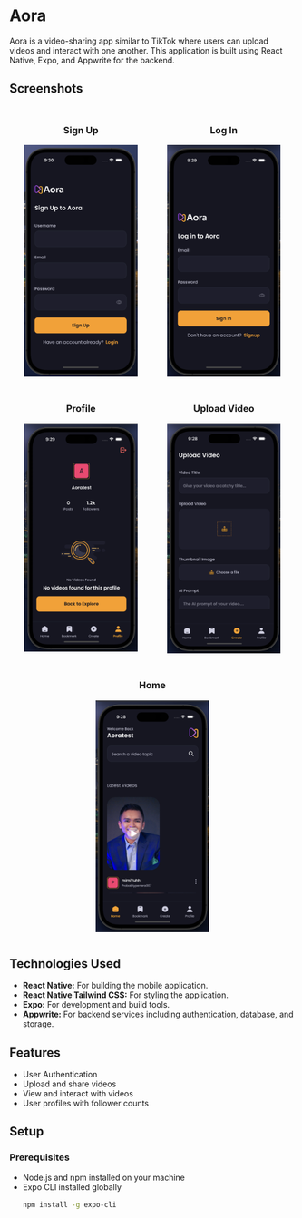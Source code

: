 # Aora

Aora is a video-sharing app similar to TikTok where users can upload videos and interact with one another. This application is built using React Native, Expo, and Appwrite for the backend.

## Screenshots

<div style="display: flex; flex-wrap: wrap; justify-content: space-around;">
  <div style="margin: 10px; text-align: center;">
    <h3>Sign Up</h3>
    <img src="./assets/aora-signup.png" alt="Sign Up" width="200"/>
  </div>
  <div style="margin: 10px; text-align: center;">
    <h3>Log In</h3>
    <img src="./assets/aora-login.png" alt="Log In" width="200"/>
  </div>
  <div style="margin: 10px; text-align: center;">
    <h3>Profile</h3>
    <img src="./assets/aora-profile.png" alt="Profile" width="200"/>
  </div>
  <div style="margin: 10px; text-align: center;">
    <h3>Upload Video</h3>
    <img src="./assets/aora-video.png" alt="Upload Video" width="200"/>
  </div>
  <div style="margin: 10px; text-align: center;">
    <h3>Home</h3>
    <img src="./assets/aora-home.png" alt="Home" width="200"/>
  </div>
</div>



## Technologies Used

- **React Native:** For building the mobile application.
- **React Native Tailwind CSS:** For styling the application.
- **Expo:** For development and build tools.
- **Appwrite:** For backend services including authentication, database, and storage.

## Features

- User Authentication
- Upload and share videos
- View and interact with videos
- User profiles with follower counts

## Setup

### Prerequisites

- Node.js and npm installed on your machine
- Expo CLI installed globally
  ```bash
  npm install -g expo-cli